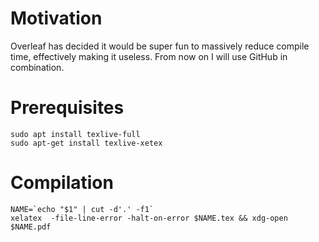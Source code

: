 # Motivation
Overleaf has decided it would be super fun to massively reduce compile time, effectively making it useless. From now on I will use GitHub in combination.

# Prerequisites
```
sudo apt install texlive-full
sudo apt-get install texlive-xetex
```
# Compilation
```
NAME=`echo "$1" | cut -d'.' -f1`
xelatex  -file-line-error -halt-on-error $NAME.tex && xdg-open $NAME.pdf
```
